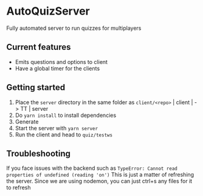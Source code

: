 # AutoQuizServer

Fully automated server to run quizzes for multiplayers

## Current features

-   Emits questions and options to client
-   Have a global timer for the clients

## Getting started

1. Place the `server` directory in the same folder as `client/<repo>`
   | client
   | -> TT
   | server
1. Do `yarn install` to install dependencies
1. Generate
1. Start the server with `yarn server`
1. Run the client and head to `quiz/testws`

## Troubleshooting

If you face issues with the backend such as
`TypeError: Cannot read properties of undefined (reading 'on')`
This is just a matter of refreshing the server. Since we are using nodemon, you can just ctrl+s any files for it to refresh
